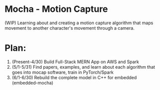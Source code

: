 # Mocha - Motion Capture
(WIP) Learning about and creating a motion capture algorithm that maps
movement to another character's movement through a camera.

# Plan:
1. (Present-4/30) Build Full-Stack MERN App on AWS and Spark
2. (5/1-5/31) Find papers, examples, and learn about each algorithm that goes into mocap software, train in PyTorch/Spark
3. (6/1-6/30) Rebuild the complete model in C++ for embedded (embedded-mocha)
